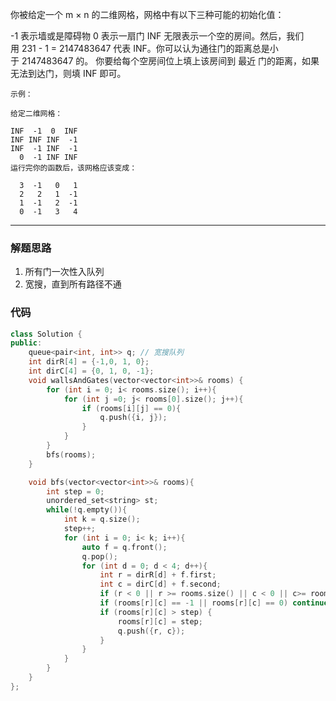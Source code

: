 你被给定一个 m × n 的二维网格，网格中有以下三种可能的初始化值：

-1 表示墙或是障碍物
0 表示一扇门
INF 无限表示一个空的房间。然后，我们用 231 - 1 = 2147483647 代表 INF。你可以认为通往门的距离总是小于 2147483647 的。
你要给每个空房间位上填上该房间到 最近 门的距离，如果无法到达门，则填 INF 即可。

```case
示例：

给定二维网格：

INF  -1  0  INF
INF INF INF  -1
INF  -1 INF  -1
  0  -1 INF INF
运行完你的函数后，该网格应该变成：

  3  -1   0   1
  2   2   1  -1
  1  -1   2  -1
  0  -1   3   4
```

---

### 解题思路

1. 所有门一次性入队列
2. 宽搜，直到所有路径不通

### 代码

```cpp
class Solution {
public:
    queue<pair<int, int>> q; // 宽搜队列
    int dirR[4] = {-1,0, 1, 0};
    int dirC[4] = {0, 1, 0, -1};
    void wallsAndGates(vector<vector<int>>& rooms) {
        for (int i = 0; i< rooms.size(); i++){
            for (int j =0; j< rooms[0].size(); j++){
                if (rooms[i][j] == 0){
                    q.push({i, j});
                }
            }
        }
        bfs(rooms);
    }

    void bfs(vector<vector<int>>& rooms){
        int step = 0;
        unordered_set<string> st;
        while(!q.empty()){
            int k = q.size();
            step++;
            for (int i = 0; i< k; i++){
                auto f = q.front();
                q.pop();
                for (int d = 0; d < 4; d++){
                    int r = dirR[d] + f.first;
                    int c = dirC[d] + f.second;
                    if (r < 0 || r >= rooms.size() || c < 0 || c>= rooms[0].size()) continue;
                    if (rooms[r][c] == -1 || rooms[r][c] == 0) continue;
                    if (rooms[r][c] > step) {
                        rooms[r][c] = step;
                        q.push({r, c});
                    }
                }
            }
        }
    }
};
```
